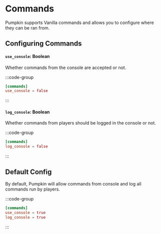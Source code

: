 # Commands
Pumpkin supports Vanilla commands and allows you to configure where they can be ran from. 

## Configuring Commands
#### `use_console`: Boolean
Whether commands from the console are accepted or not.

:::code-group
```toml [features.toml] {2}
[commands]
use_console = false
```
:::

#### `log_console`: Boolean
Whether commands from players should be logged in the console or not.

:::code-group
```toml [features.toml] {2}
[commands]
log_console = false
```
:::

## Default Config
By default, Pumpkin will allow commands from console and log all commands run by players.

:::code-group
```toml [features.toml]
[commands]
use_console = true
log_console = true
```
:::
